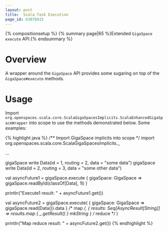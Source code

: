 ```yaml
---
layout: post
title:  Scala Task Execution
page_id: 63078415
---
```


{% compositionsetup %}
{% summary page|65 %}Extended `GigaSpace` `execute` API.{% endsummary %}

# Overview

A wrapper around the `GigaSpace` API provides some sugaring on top of the `GigaSpace#execute` methods.

# Usage

Import `org.openspaces.scala.core.ScalaGigaSpacesImplicits.ScalaEnhancedGigaSpaceWrapper` into scope to use the methods demonstrated below.
Some examples:

{% highlight java %}
/** Import GigaSpace implicits into scope */
import org.openspaces.scala.core.ScalaGigaSpacesImplicits._

...

gigaSpace write Data(id = 1, routing = 2, data = "some data")
gigaSpace write Data(id = 2, routing = 3, data = "some other data")
     
val asyncFuture1 = gigaSpace.execute { gigaSpace: GigaSpace =>
  gigaSpace.readById(classOf[Data], 1l)
}
      
println("Execute1 result: " + asyncFuture1.get())
      
val asyncFuture2 = gigaSpace.execute(
  { gigaSpace: GigaSpace => gigaSpace.read(Data()).data } /* map */,
  { results: Seq[AsyncResult[String]] => results.map { _.getResult() } mkString } /* reduce */
)
      
println("Map reduce result: " + asyncFuture2.get())
{% endhighlight %}
